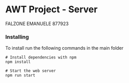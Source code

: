 AWT Project - Server
===

FALZONE EMANUELE
877923


### Installing

To install run the following commands in the main folder

```
# Install dependencies with npm
npm install 

# Start the web server
npm run start 
```
